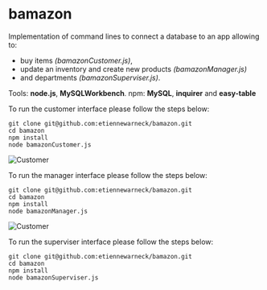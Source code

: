 # bamazon

Implementation of command lines to connect a database to an app allowing to:

* buy items _(bamazonCustomer.js)_,
* update an inventory and create new products _(bamazonManager.js)_ 
* and departments _(bamazonSuperviser.js)_.

Tools: **node.js**, **MySQLWorkbench**.
npm: **MySQL**, **inquirer** and **easy-table**


To run the customer interface please follow the steps below:

```
git clone git@github.com:etiennewarneck/bamazon.git
cd bamazon
npm install
node bamazonCustomer.js
```

![Customer](https://EtienneWarneck.github.com/bamazon/1_Customer.png?raw=true)

To run the manager interface please follow the steps below:

```
git clone git@github.com:etiennewarneck/bamazon.git
cd bamazon
npm install
node bamazonManager.js
```

![ Customer](../screenshot/1_Customer.png)

To run the superviser interface please follow the steps below:

```
git clone git@github.com:etiennewarneck/bamazon.git
cd bamazon
npm install
node bamazonSuperviser.js
```


